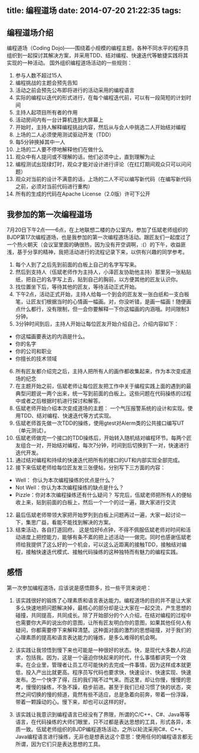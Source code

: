 title: 编程道场
date: 2014-07-20 21:22:35
tags:
---
## 编程道场介绍
编程道场（Coding Dojo)——围绕着小规模的编程主题，各种不同水平的程序员组织到一起探讨其解决方案，并采用TDD、结对编程、快速迭代等敏捷实践将其实现的一种活动。
国外组织编程道场活动的一些规则：
1. 参与人数不超过15人
2. 编程挑战的主题会预先告知
3. 活动之前会预先公布即将进行的活动采用的编程语言
4. 实际的编程以迭代的形式进行，在每个编程迭代前，可以有一段简短的计划时间
5. 主持人起项目所有者的作用
6. 活动房间内有一台计算机连到大屏幕上
7. 开始时，主持人解释编程挑战内容，然后从与会人中挑选二人开始结对编程
8. 上场的二人必须使用测试驱动开发（TDD）
9. 每5分钟换掉其中一人
10. 上场的二人要不停地解释他们在做什么
11. 观众中有人提问或不理解的话，他们必须中止，直到理解为止
12. 编程测试出现绿灯时，观众才能对设计进行评论（在红灯期间观众只可以问问题）
13. 观众对当前的设计不满意的话，上场的二人不可以编写新代码（在编写新代码之前，必须对当前代码进行重构）
14. 所有的生成的代码在Apache License（2.0版）许可下公开

## 我参加的第一次编程道场
7月20日下午2点——6点，在上地联想二楼的办公室内，参加了伍斌老师组织的BJDP第17次编程道场，也是我参加的第一次编程道场活动。跟匠友们一起度过了一个热火朝天（会议室里面的确很热，因为没有开空调啊，:(）的下午，收益匪浅，基于分享的精神，我把活动进行的流程记录下来，以供有兴趣的同学参考。
1. 每个人到了之后先到前面的白板上自己的名字写写来。
2. 然后到支持人（伍斌老师作为主持人，小泽匠友协助他主持）那里另一张粘贴纸，把自己的名字写上去，贴到自己的胸前，以方便其他的匠友认识你。
3. 找位置坐下后，等待其他的匠友，等待活动正式开始。
4. 下午2点，活动正式开始，主持人给每一个到会的匠友发一张白纸和一支白板笔，让匠友们根据当时的心情画一幅画。对，你没听错，是画一幅画！随便画点什么都行，没有限制，但一会你要解释一下你这幅画的内涵哦。时间限制3分钟。
5. 3分钟时间到后，主持人开始让每位匠友开始介绍自己，介绍内容如下：
- 你这幅画要表达的内涵是什么。
- 你的名字
- 你的公司和职业
- 你擅长的技术领域
6. 所有匠友都介绍完之后，主持人把所有人的画作都收集起来，作为本次变成道场的纪念
7. 在主题开始之前，伍斌老师让每位匠友把工作中关于编程实践上面的遇到的最典型问题说一两个出来，统一写到前面的白板上。这些问题在代码操练的过程中或者之后根据时机进行探讨和解答。
7. 伍斌老师开始介绍本次变成道场的主题： 一个气压报警系统的设计和实现。使用TDD、结对编程、快速迭代等方式实现。
8. 伍斌老师首先做一次TDD的操练，使用gtest对Alerm类的公共接口编写UT（单元测试）。
9. 伍斌老师做完一个接口的TDD操练后，开始转入随机结对编程环节。每两个匠友组合一对，开始结对编程，每次7分钟，时间到后切换到下一对，快速进行迭代开发。
10. 通过结对编程和持续的快速迭代把所有的接口的UT和内部实现全部完成。
11. 接下来伍斌老师给每位匠友发三张便帖，分别写下三方面的内容：
- Well： 你认为本次编程操练的优点是什么？
- Not Well：你认为本次编程操练的缺点是什么？
- Pizzle：你对本次编程操练还有什么疑问？
写完后，伍斌老师把所有人的便帖收上来，贴到前面的白板上，然后一个一个的过一遍，跟大家进行交流
12. 最后伍斌老师带领大家把开始罗列到白板上问题再过一遍，大家一起讨论一下，集思广益，看能不能找到解决的方案。
13. 结束活动，各自打道回府。
这是恰好6点钟，不得不佩服伍斌老师对时间和活动进度上把控能力，能够有条不紊的把上述活动一一做完。同时也感谢伍斌老师给我提供了这么好的一个机会，可以这么近距离的接触TDD，接触结对编程，接触快速迭代模式、接触代码操练的这种独特而有魅力的编程实践。

## 感悟
第一次参加编程道场，应该说是感悟颇多，捡一些干货来说吧：
1. 该实践很好的锻炼了心理素质和语言表达能力。编程道场的目的并不是让大家多么快速地把问题解决掉，最核心的部分却是让大家在一起交流，产生思想的碰撞，共同提高，共同成长。除了开始部分的个人介绍，在结对编程的过程中也需要你大声的说出你的意图，让所有匠友明白你的意图，如果其他任何人有疑问，你都需要停下来解释清楚。这种面对面的激烈的思想碰撞，对于我们的心理素质的提高和语言表达能力的锤炼，是多么难得的机会啊。

2. 该实践让我领悟到慢下来也可能是一种很好的状态。快，是现代大多数人的追求，包括我。因为，这是一个逼迫你快起来的时代，什么事情都讲究一个效率。在企业里，管理者让员工尽可能快的去完成一件事情，因为这样成本就更低，投入产出比就更高。程序员写代码也要求快，快速设计、快速实现、快速发布。怎一个快字了得，压的我们喘不过气来。而这里，却让你慢，慢慢的思考，慢慢的操练，不急不躁，稳步前进。甚至于我们已经习惯了快的状态，突然之间切换的慢的频道，竟然有些不适应，总是急着向前奔，带着一份浮躁，带着一颗躁动的心。慢下来，却也可以这样的好。

3. 该实践让我意识到编程语言已经没有了界限，所谓的C/C++、C#、Java等等语言，在代码操练的大师们眼里，只不过都是表达思想的工具，形式各异，本质一致。伍斌老师组织的BJDP编程道场活动，之所以轮流采用C#、C++、Java编程语言进行操练，无非也是想表达这个意思：使用任何的编程语言都无所谓，因为它们只是表达思想的工具。
